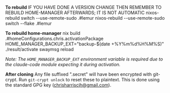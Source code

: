 **To rebuild**
IF YOU HAVE DONE A VERSION CHANGE THEN REMEMBER TO REBUILD HOME-MANAGER AFTERWARDS; IT IS NOT AUTOMATIC
nixos-rebuild switch --use-remote-sudo .#lemur
nixos-rebuild --use-remote-sudo switch --flake .#lemur

**To rebuild home-manager**
nix build .#homeConfigurations.chris.activationPackage
HOME_MANAGER_BACKUP_EXT="backup-$(date +%Y%m%d%H%M%S)" ./result/activate
swaymsg reload

*Note: The `HOME_MANAGER_BACKUP_EXT` environment variable is required due to the claude-code module expecting it during activation.*

**After cloning**
Any file suffixed ".secret" will have been encrypted with git-crypt. Run `git-crypt unlock` to reset these to plaintext. This is done using the standard GPG key (chrisharriscjh@gmail.com).
